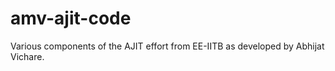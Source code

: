 # amv-ajit-code

Various components of the AJIT effort from EE-IITB as developed by Abhijat Vichare.
